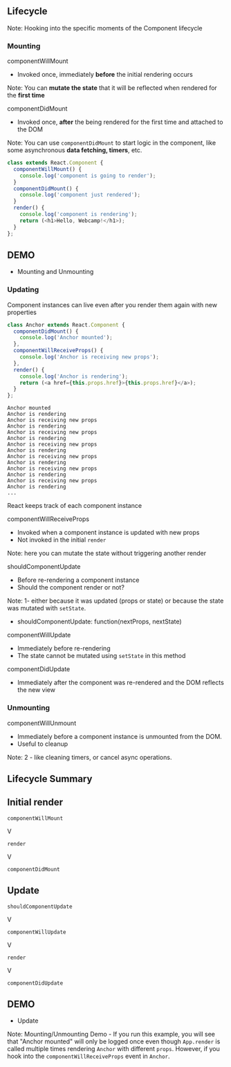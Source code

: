 ## Lifecycle

Note: Hooking into the specific moments of the Component lifecycle


### Mounting


<p class="lifecycle-header">componentWillMount</p>

* Invoked once, immediately **before** the initial rendering occurs

Note: You can **mutate the state** that it will be reflected when rendered for the **first time**


<p class="lifecycle-header">componentDidMount</p>

* Invoked once, **after** the being rendered for the first time and attached to the DOM

Note: You can use `componentDidMount` to start logic in the component, like some asynchronous **data fetching, timers**, etc.


```js
class extends React.Component {
  componentWillMount() {
    console.log('component is going to render');
  }
  componentDidMount() {
    console.log('component just rendered');
  }
  render() {
    console.log('component is rendering');
    return (<h1>Hello, Webcamp!</h1>);
  }
};
```


## DEMO
* Mounting and Unmounting


### Updating


Component instances can live even after you render them again with new properties


```js
class Anchor extends React.Component {
  componentDidMount() {
    console.log('Anchor mounted');
  },
  componentWillReceiveProps() {
    console.log('Anchor is receiving new props');
  },
  render() {
    console.log('Anchor is rendering');
    return (<a href={this.props.href}>{this.props.href}</a>);
  }
};
```


```
Anchor mounted
Anchor is rendering
Anchor is receiving new props
Anchor is rendering
Anchor is receiving new props
Anchor is rendering
Anchor is receiving new props
Anchor is rendering
Anchor is receiving new props
Anchor is rendering
Anchor is receiving new props
Anchor is rendering
Anchor is receiving new props
Anchor is rendering
...
```


React keeps track of each component instance


<p class="lifecycle-header">componentWillReceiveProps</p>

* Invoked when a component instance is updated with new props
* Not invoked in the initial `render`

Note: here you can mutate the state without triggering another render


<p class="lifecycle-header">shouldComponentUpdate</p>

* Before re-rendering a component instance
* Should the component render or not?

Note: 1- either because it was updated (props or state) or because the state was mutated with `setState`.
* shouldComponentUpdate: function(nextProps, nextState)


<p class="lifecycle-header">componentWillUpdate</p>

* Immediately before re-rendering
* The state cannot be mutated using `setState` in this method


<p class="lifecycle-header">componentDidUpdate</p>

* Immediately after the component was re-rendered and the DOM reflects the new view


### Unmounting


<p class="lifecycle-header">componentWillUnmount</p>

* Immediately before a component instance is unmounted from the DOM.
* Useful to cleanup

Note: 2 - like cleaning timers, or cancel async operations.


## Lifecycle Summary


## Initial render

`componentWillMount`

V

`render`

V

`componentDidMount`


## Update

`shouldComponentUpdate`

V

`componentWillUpdate`

V

`render`

V

`componentDidUpdate`
<!-- ![](https://pbs.twimg.com/media/B-G3_T8CcAAmTHV.jpg:large) -->


## DEMO
* Update

Note: Mounting/Unmounting Demo - If you run this example, you will see that "Anchor mounted" will only be logged once even though `App.render` is called multiple times rendering `Anchor` with different `props`.  However, if you hook into the `componentWillReceiveProps` event in `Anchor`.
